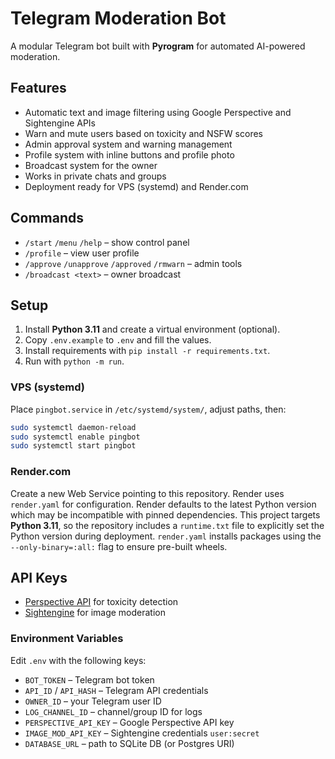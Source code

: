 # Telegram Moderation Bot

A modular Telegram bot built with **Pyrogram** for automated AI-powered moderation.

## Features
- Automatic text and image filtering using Google Perspective and Sightengine APIs
- Warn and mute users based on toxicity and NSFW scores
- Admin approval system and warning management
- Profile system with inline buttons and profile photo
- Broadcast system for the owner
- Works in private chats and groups
- Deployment ready for VPS (systemd) and Render.com

## Commands
- `/start` `/menu` `/help` – show control panel
- `/profile` – view user profile
- `/approve` `/unapprove` `/approved` `/rmwarn` – admin tools
- `/broadcast <text>` – owner broadcast

## Setup
1. Install **Python 3.11** and create a virtual environment (optional).
2. Copy `.env.example` to `.env` and fill the values.
3. Install requirements with `pip install -r requirements.txt`.
4. Run with `python -m run`.

### VPS (systemd)
Place `pingbot.service` in `/etc/systemd/system/`, adjust paths, then:
```bash
sudo systemctl daemon-reload
sudo systemctl enable pingbot
sudo systemctl start pingbot
```

### Render.com
Create a new Web Service pointing to this repository. Render uses `render.yaml` for configuration. Render defaults to the latest Python version which may be incompatible with pinned dependencies. This project targets **Python 3.11**, so the repository includes a `runtime.txt` file to explicitly set the Python version during deployment.
`render.yaml` installs packages using the `--only-binary=:all:` flag to ensure pre-built wheels.
## API Keys
- [Perspective API](https://www.perspectiveapi.com/) for toxicity detection
- [Sightengine](https://sightengine.com/) for image moderation


### Environment Variables
Edit `.env` with the following keys:

- `BOT_TOKEN` – Telegram bot token
- `API_ID` / `API_HASH` – Telegram API credentials
- `OWNER_ID` – your Telegram user ID
- `LOG_CHANNEL_ID` – channel/group ID for logs
- `PERSPECTIVE_API_KEY` – Google Perspective API key
- `IMAGE_MOD_API_KEY` – Sightengine credentials `user:secret`
- `DATABASE_URL` – path to SQLite DB (or Postgres URI)
